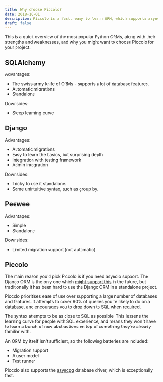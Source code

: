 ```yaml
---
title: Why choose Piccolo?
date: 2018-10-01
description: Piccolo is a fast, easy to learn ORM, which supports asyncio.
draft: false
---
```


This is a quick overview of the most popular Python ORMs, along with their strengths and weaknesses, and why you might want to choose Piccolo for your project.

## SQLAlchemy

Advantages:

 * The swiss army knife of ORMs - supports a lot of database features.
 * Automatic migrations
 * Standalone

Downsides:

 * Steep learning curve

## Django

Advantages:

 * Automatic migrations
 * Easy to learn the basics, but surprising depth
 * Integration with testing framework
 * Admin integration

Downsides:

 * Tricky to use it standalone.
 * Some unintuitive syntax, such as group by.

## Peewee

Advantages:

 * Simple
 * Standalone

Downsides:

 * Limited migration support (not automatic)

## Piccolo

The main reason you'd pick Piccolo is if you need asyncio support. The Django ORM is the only one which [might support this](https://www.aeracode.org/2018/06/04/django-async-roadmap/) in the future, but traditionally it has been hard to use the Django ORM in a standalone project.

Piccolo prioritises ease of use over supporting a large number of databases and features. It attempts to cover 90% of queries you're likely to do on a database, and encourages you to drop down to SQL when required.

The syntax attempts to be as close to SQL as possible. This lessens the learning curve for people with SQL experience, and means they won't have to learn a bunch of new abstractions on top of something they're already familiar with.

An ORM by itself isn't sufficient, so the following batteries are included:

* Migration support
* A user model
* Test runner

Piccolo also supports the [asyncpg](https://github.com/MagicStack/asyncpg) database driver, which is exceptionally fast.
